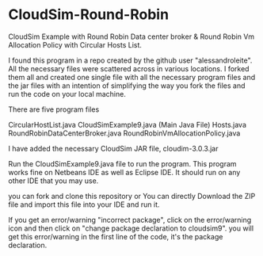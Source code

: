 # CloudSim-Round-Robin
CloudSim Example with Round Robin Data center broker &amp; Round Robin Vm Allocation Policy with Circular Hosts List.

I found this program in a repo created by the github user "alessandroleite". All the necessary files were scattered across in various locations. I forked them all and created one single file with all the necessary program files and the jar files with an intention of simplifying the way you fork the files and run the code on your local machine.

There are five program files

CircularHostList.java
CloudSimExample9.java (Main Java File)
Hosts.java
RoundRobinDataCenterBroker.java
RoundRobinVmAllocationPolicy.java

I have added the necessary CloudSim JAR file, cloudim-3.0.3.jar

Run the CloudSimExample9.java file to run the program. This program works fine on Netbeans IDE as well as Eclipse IDE. It should run on any other IDE that you may use.

you can fork and clone this repository or You can directly Download the ZIP file and import this file into your IDE and run it. 

If you get an error/warning "incorrect package", click on the error/warning icon and then click on "change package declaration to cloudsim9". you will get this error/warning in the first line of the code, it's the package declaration.

